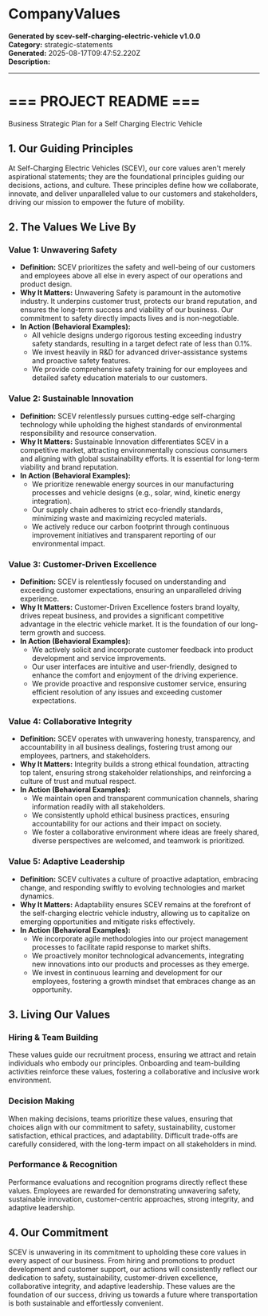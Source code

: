 # CompanyValues

**Generated by scev-self-charging-electric-vehicle v1.0.0**  
**Category:** strategic-statements  
**Generated:** 2025-08-17T09:47:52.220Z  
**Description:** 

---

# === PROJECT README ===
Business Strategic Plan for a Self Charging Electric Vehicle

## 1. Our Guiding Principles

At Self-Charging Electric Vehicles (SCEV), our core values aren't merely aspirational statements; they are the foundational principles guiding our decisions, actions, and culture.  These principles define how we collaborate, innovate, and deliver unparalleled value to our customers and stakeholders, driving our mission to empower the future of mobility.


## 2. The Values We Live By

### **Value 1:  Unwavering Safety**

*   **Definition:**  SCEV prioritizes the safety and well-being of our customers and employees above all else in every aspect of our operations and product design.
*   **Why It Matters:**  Unwavering Safety is paramount in the automotive industry.  It underpins customer trust, protects our brand reputation, and ensures the long-term success and viability of our business.  Our commitment to safety directly impacts lives and is non-negotiable.
*   **In Action (Behavioral Examples):**
    *   All vehicle designs undergo rigorous testing exceeding industry safety standards, resulting in a target defect rate of less than 0.1%.
    *   We invest heavily in R&D for advanced driver-assistance systems and proactive safety features.
    *   We provide comprehensive safety training for our employees and detailed safety education materials to our customers.


### **Value 2:  Sustainable Innovation**

*   **Definition:** SCEV relentlessly pursues cutting-edge self-charging technology while upholding the highest standards of environmental responsibility and resource conservation.
*   **Why It Matters:** Sustainable Innovation differentiates SCEV in a competitive market, attracting environmentally conscious consumers and aligning with global sustainability efforts. It is essential for long-term viability and brand reputation.
*   **In Action (Behavioral Examples):**
    *   We prioritize renewable energy sources in our manufacturing processes and vehicle designs (e.g., solar, wind, kinetic energy integration).
    *   Our supply chain adheres to strict eco-friendly standards, minimizing waste and maximizing recycled materials.
    *   We actively reduce our carbon footprint through continuous improvement initiatives and transparent reporting of our environmental impact.


### **Value 3:  Customer-Driven Excellence**

*   **Definition:** SCEV is relentlessly focused on understanding and exceeding customer expectations, ensuring an unparalleled driving experience.
*   **Why It Matters:** Customer-Driven Excellence fosters brand loyalty, drives repeat business, and provides a significant competitive advantage in the electric vehicle market.  It is the foundation of our long-term growth and success.
*   **In Action (Behavioral Examples):**
    *   We actively solicit and incorporate customer feedback into product development and service improvements.
    *   Our user interfaces are intuitive and user-friendly, designed to enhance the comfort and enjoyment of the driving experience.
    *   We provide proactive and responsive customer service, ensuring efficient resolution of any issues and exceeding customer expectations.


### **Value 4:  Collaborative Integrity**

*   **Definition:** SCEV operates with unwavering honesty, transparency, and accountability in all business dealings, fostering trust among our employees, partners, and stakeholders.
*   **Why It Matters:**  Integrity builds a strong ethical foundation, attracting top talent, ensuring strong stakeholder relationships, and reinforcing a culture of trust and mutual respect.
*   **In Action (Behavioral Examples):**
    *   We maintain open and transparent communication channels, sharing information readily with all stakeholders.
    *   We consistently uphold ethical business practices, ensuring accountability for our actions and their impact on society.
    *   We foster a collaborative environment where ideas are freely shared, diverse perspectives are welcomed, and teamwork is prioritized.


### **Value 5:  Adaptive Leadership**

*   **Definition:** SCEV cultivates a culture of proactive adaptation, embracing change, and responding swiftly to evolving technologies and market dynamics.
*   **Why It Matters:** Adaptability ensures SCEV remains at the forefront of the self-charging electric vehicle industry, allowing us to capitalize on emerging opportunities and mitigate risks effectively.
*   **In Action (Behavioral Examples):**
    *   We incorporate agile methodologies into our project management processes to facilitate rapid response to market shifts.
    *   We proactively monitor technological advancements, integrating new innovations into our products and processes as they emerge.
    *   We invest in continuous learning and development for our employees, fostering a growth mindset that embraces change as an opportunity.


## 3. Living Our Values

### **Hiring & Team Building**

These values guide our recruitment process, ensuring we attract and retain individuals who embody our principles.  Onboarding and team-building activities reinforce these values, fostering a collaborative and inclusive work environment.

### **Decision Making**

When making decisions, teams prioritize these values, ensuring that choices align with our commitment to safety, sustainability, customer satisfaction, ethical practices, and adaptability.  Difficult trade-offs are carefully considered, with the long-term impact on all stakeholders in mind.

### **Performance & Recognition**

Performance evaluations and recognition programs directly reflect these values.  Employees are rewarded for demonstrating unwavering safety, sustainable innovation, customer-centric approaches, strong integrity, and adaptive leadership.


## 4. Our Commitment

SCEV is unwavering in its commitment to upholding these core values in every aspect of our business.  From hiring and promotions to product development and customer support, our actions will consistently reflect our dedication to safety, sustainability, customer-driven excellence, collaborative integrity, and adaptive leadership.  These values are the foundation of our success, driving us towards a future where transportation is both sustainable and effortlessly convenient.
